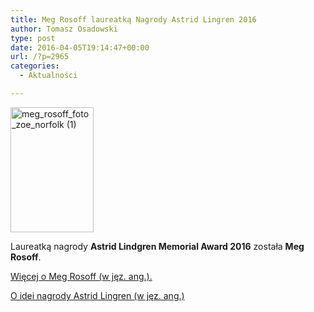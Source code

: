 ```yaml
---
title: Meg Rosoff laureatką Nagrody Astrid Lingren 2016
author: Tomasz Osadowski
type: post
date: 2016-04-05T19:14:47+00:00
url: /?p=2965
categories:
  - Aktualności

---
```

<img class="alignnone size-medium wp-image-2968" src="http://www.ibby.pl/wp-content/uploads/2016/04/meg_rosoff_foto_zoe_norfolk-1-133x200.jpg" alt="meg_rosoff_foto_zoe_norfolk (1)" width="133" height="200" srcset="http://www.ibby.pl/wp-content/uploads/2016/04/meg_rosoff_foto_zoe_norfolk-1-133x200.jpg 133w, http://www.ibby.pl/wp-content/uploads/2016/04/meg_rosoff_foto_zoe_norfolk-1-67x100.jpg 67w, http://www.ibby.pl/wp-content/uploads/2016/04/meg_rosoff_foto_zoe_norfolk-1-768x1152.jpg 768w, http://www.ibby.pl/wp-content/uploads/2016/04/meg_rosoff_foto_zoe_norfolk-1-400x600.jpg 400w, http://www.ibby.pl/wp-content/uploads/2016/04/meg_rosoff_foto_zoe_norfolk-1.jpg 1333w" sizes="(max-width: 133px) 100vw, 133px" />

Laureatką nagrody **Astrid Lindgren Memorial Award 2016** została **Meg Rosoff**.

<a href="http://www.mynewsdesk.com/uk/alma/pressreleases/the-laureate-of-the-2016-astrid-lindgren-memorial-award-is-meg-rosoff-1362749" target="_blank">Więcej o Meg Rosoff (w jęz. ang.).</a>

<a href="http://www.alma.se/en/" target="_blank">O idei nagrody Astrid Lingren (w jęz. ang.)</a>